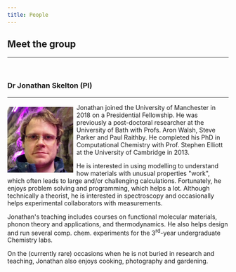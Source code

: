 ```yaml
---
title: People
---
```


## Meet the group
----------

<br>

### Dr Jonathan Skelton (PI)
-----------

<img src="./assets/images/People-JonathanSkelton.jpg" width="150" alt="Jonathan Skelton" width="150" style="float: left; margin: 7.5px 7.5px 7.5px 0px;">

Jonathan joined the University of Manchester in 2018 on a Presidential Fellowship.
He was previously a post-doctoral researcher at the University of Bath with Profs. Aron Walsh, Steve Parker and Paul Raithby.
He completed his PhD in Computational Chemistry with Prof. Stephen Elliott at the University of Cambridge in 2013.

He is interested in using modelling to understand how materials with unusual properties "work", which often leads to large and/or challenging calculations.
Fortunately, he enjoys problem solving and programming, which helps a lot.
Although technically a theorist, he is interested in spectroscopy and occasionally helps experimental collaborators with measurements.

Jonathan's teaching includes courses on functional molecular materials, phonon theory and applications, and thermodynamics.
He also helps design and run several comp. chem. experiments for the 3<sup>rd</sup>-year undergraduate Chemistry labs.

On the (currently rare) occasions when he is not buried in research and teaching, Jonathan also enjoys cooking, photography and gardening.

<br style="clear: both;">
